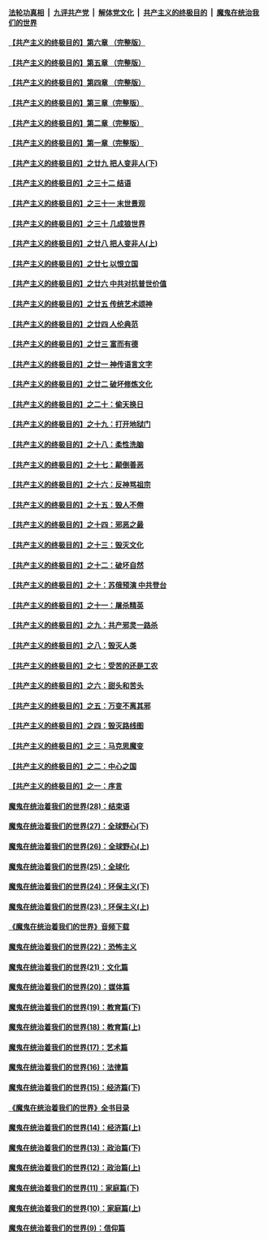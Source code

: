 ####  [法轮功真相](../../../../basic/blob/master/README.md?t=05131331) &nbsp;|&nbsp; [九评共产党](../../../../9ping.md/blob/master/README.md?t=05131331) &nbsp;|&nbsp; [解体党文化](../../../../jtdwh.md/blob/master/README.md?t=05131331)  &nbsp;|&nbsp; [共产主义的终极目的](../../../../gczydzjmd.md/blob/master/README.md?t=05131331) &nbsp;|&nbsp; [魔鬼在统治我们的世界](../../../../mgztzwmdsj.md/blob/master/README.md?t=05131331) 

#### [【共产主义的终极目的】第六章 （完整版）](../pages/nsc422/n11428913.md?t=05131331) 

#### [【共产主义的终极目的】第五章 （完整版）](../pages/nsc422/n11428912.md?t=05131331) 

#### [【共产主义的终极目的】第四章 （完整版）](../pages/nsc422/n11428907.md?t=05131331) 

#### [【共产主义的终极目的】第三章（完整版）](../pages/nsc422/n11428848.md?t=05131331) 

#### [【共产主义的终极目的】第二章（完整版）](../pages/nsc422/n11428831.md?t=05131331) 

#### [【共产主义的终极目的】第一章（完整版）](../pages/nsc422/n11417651.md?t=05131331) 

#### [【共产主义的终极目的】之廿九 把人变非人(下)](../pages/nsc422/n11344140.md?t=05131331) 

#### [【共产主义的终极目的】之三十二 结语](../pages/nsc422/n11360535.md?t=05131331) 

#### [【共产主义的终极目的】之三十一 末世景观](../pages/nsc422/n11351129.md?t=05131331) 

#### [【共产主义的终极目的】之三十 几成狼世界](../pages/nsc422/n11348280.md?t=05131331) 

#### [【共产主义的终极目的】之廿八 把人变非人(上)](../pages/nsc422/n11340492.md?t=05131331) 

#### [【共产主义的终极目的】之廿七 以恨立国](../pages/nsc422/n11336944.md?t=05131331) 

#### [【共产主义的终极目的】之廿六 中共对抗普世价值](../pages/nsc422/n11324785.md?t=05131331) 

#### [【共产主义的终极目的】之廿五 传统艺术颂神](../pages/nsc422/n11296396.md?t=05131331) 

#### [【共产主义的终极目的】之廿四 人伦典范](../pages/nsc422/n11296397.md?t=05131331) 

#### [【共产主义的终极目的】之廿三 富而有德](../pages/nsc422/n11283598.md?t=05131331) 

#### [【共产主义的终极目的】之廿一 神传语言文字](../pages/nsc422/n11263265.md?t=05131331) 

#### [【共产主义的终极目的】之廿二 破坏修炼文化](../pages/nsc422/n11245728.md?t=05131331) 

#### [【共产主义的终极目的】之二十：偷天换日](../pages/nsc422/n11238846.md?t=05131331) 

#### [【共产主义的终极目的】之十九：打开地狱门](../pages/nsc422/n11206376.md?t=05131331) 

#### [【共产主义的终极目的】之十八：柔性洗脑](../pages/nsc422/n11199994.md?t=05131331) 

#### [【共产主义的终极目的】之十七：颠倒善恶](../pages/nsc422/n11179782.md?t=05131331) 

#### [【共产主义的终极目的】之十六：反神骂祖宗](../pages/nsc422/n11166798.md?t=05131331) 

#### [【共产主义的终极目的】之十五：毁人不倦](../pages/nsc422/n11166792.md?t=05131331) 

#### [【共产主义的终极目的】之十四：邪恶之最](../pages/nsc422/n11150249.md?t=05131331) 

#### [【共产主义的终极目的】之十三：毁灭文化](../pages/nsc422/n11135227.md?t=05131331) 

#### [【共产主义的终极目的】之十二：破坏自然](../pages/nsc422/n11135214.md?t=05131331) 

#### [【共产主义的终极目的】之十：苏俄预演 中共登台](../pages/nsc422/n11118424.md?t=05131331) 

#### [【共产主义的终极目的】之十一：屠杀精英](../pages/nsc422/n11118442.md?t=05131331) 

#### [【共产主义的终极目的】之九：共产邪灵一路杀](../pages/nsc422/n11114139.md?t=05131331) 

#### [【共产主义的终极目的】之八：毁灭人类](../pages/nsc422/n11108503.md?t=05131331) 

#### [【共产主义的终极目的】之七：受苦的还是工农](../pages/nsc422/n11101809.md?t=05131331) 

#### [【共产主义的终极目的】之六：甜头和苦头](../pages/nsc422/n11096971.md?t=05131331) 

#### [【共产主义的终极目的】之五：万变不离其邪](../pages/nsc422/n11091285.md?t=05131331) 

#### [【共产主义的终极目的】之四：毁灭路线图](../pages/nsc422/n11086284.md?t=05131331) 

#### [【共产主义的终极目的】之三：马克思魔变](../pages/nsc422/n11061941.md?t=05131331) 

#### [【共产主义的终极目的】之二：中心之国](../pages/nsc422/n11047728.md?t=05131331) 

#### [【共产主义的终极目的】之一：序言](../pages/nsc422/n11086077.md?t=05131331) 

#### [魔鬼在统治着我们的世界(28)：结束语](../pages/nsc422/n10936246.md?t=05131331) 

#### [魔鬼在统治着我们的世界(27)：全球野心(下)](../pages/nsc422/n10928319.md?t=05131331) 

#### [魔鬼在统治着我们的世界(26)：全球野心(上)](../pages/nsc422/n10900318.md?t=05131331) 

#### [魔鬼在统治着我们的世界(25)：全球化](../pages/nsc422/n10788205.md?t=05131331) 

#### [魔鬼在统治着我们的世界(24)：环保主义(下)](../pages/nsc422/n10695307.md?t=05131331) 

#### [魔鬼在统治着我们的世界(23)：环保主义(上)](../pages/nsc422/n10688613.md?t=05131331) 

#### [《魔鬼在统治着我们的世界》音频下载](../pages/nsc422/n10635553.md?t=05131331) 

#### [魔鬼在统治着我们的世界(22)：恐怖主义](../pages/nsc422/n10614727.md?t=05131331) 

#### [魔鬼在统治着我们的世界(21)：文化篇](../pages/nsc422/n10597706.md?t=05131331) 

#### [魔鬼在统治着我们的世界(20)：媒体篇](../pages/nsc422/n10586579.md?t=05131331) 

#### [魔鬼在统治着我们的世界(19)：教育篇(下)](../pages/nsc422/n10564808.md?t=05131331) 

#### [魔鬼在统治着我们的世界(18)：教育篇(上)](../pages/nsc422/n10526970.md?t=05131331) 

#### [魔鬼在统治着我们的世界(17)：艺术篇](../pages/nsc422/n10499093.md?t=05131331) 

#### [魔鬼在统治着我们的世界(16)：法律篇](../pages/nsc422/n10485969.md?t=05131331) 

#### [魔鬼在统治着我们的世界(15)：经济篇(下)](../pages/nsc422/n10469975.md?t=05131331) 

#### [《魔鬼在统治着我们的世界》全书目录](../pages/nsc422/n10464261.md?t=05131331) 

#### [魔鬼在统治着我们的世界(14)：经济篇(上)](../pages/nsc422/n10457370.md?t=05131331) 

#### [魔鬼在统治着我们的世界(13)：政治篇(下)](../pages/nsc422/n10448270.md?t=05131331) 

#### [魔鬼在统治着我们的世界(12)：政治篇(上)](../pages/nsc422/n10444576.md?t=05131331) 

#### [魔鬼在统治着我们的世界(11)：家庭篇(下)](../pages/nsc422/n10440961.md?t=05131331) 

#### [魔鬼在统治着我们的世界(10)：家庭篇(上)](../pages/nsc422/n10435448.md?t=05131331) 

#### [魔鬼在统治着我们的世界(9)：信仰篇](../pages/nsc422/n10432159.md?t=05131331) 

